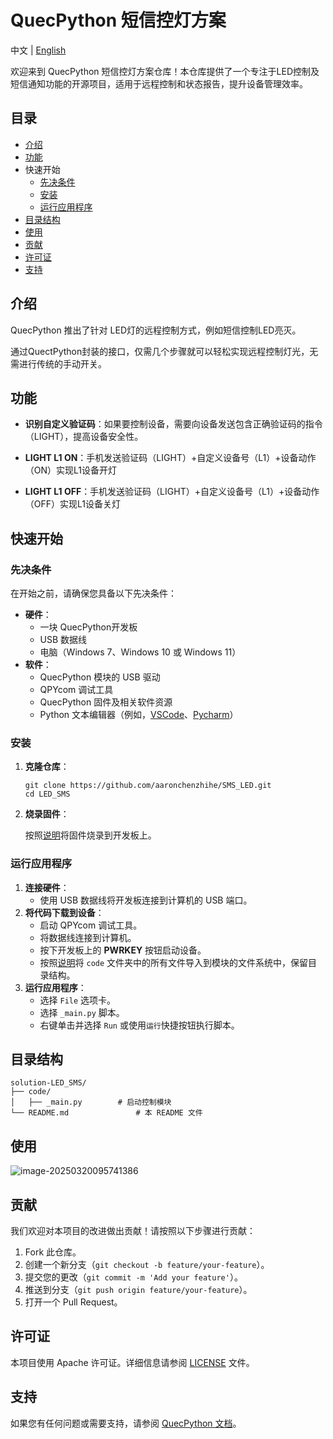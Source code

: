 # QuecPython 短信控灯方案



中文 | [English](https://github.com/aaronchenzhihe/SMS_LED/blob/main/README.md)

欢迎来到 QuecPython 短信控灯方案仓库！本仓库提供了一个专注于LED控制及短信通知功能的开源项目，适用于远程控制和状态报告，提升设备管理效率。

## 目录



- [介绍](#介绍)
- [功能](#功能)
- 快速开始
  - [先决条件](#先决条件)
  - [安装](#安装)
  - [运行应用程序](#运行应用程序)
- [目录结构](#目录结构)
- [使用](#使用)
- [贡献](#贡献)
- [许可证](https://github.com/QuecPython/solution-wearable/blob/master/README_ZH.MD#许可证)
- [支持](#支持)

## 介绍



QuecPython 推出了针对 LED灯的远程控制方式，例如短信控制LED亮灭。

通过QuectPython封装的接口，仅需几个步骤就可以轻松实现远程控制灯光，无需进行传统的手动开关。

## 功能

- **识别自定义验证码**：如果要控制设备，需要向设备发送包含正确验证码的指令（LIGHT），提高设备安全性。

- **LIGHT L1 ON**：手机发送验证码（LIGHT）+自定义设备号（L1）+设备动作（ON）实现L1设备开灯
- **LIGHT L1 OFF**：手机发送验证码（LIGHT）+自定义设备号（L1）+设备动作（OFF）实现L1设备关灯

## 快速开始

### 先决条件

在开始之前，请确保您具备以下先决条件：

- **硬件**：
  - 一块 QuecPython开发板
  - USB 数据线
  - 电脑（Windows 7、Windows 10 或 Windows 11）
- **软件**：
  - QuecPython 模块的 USB 驱动
  - QPYcom 调试工具
  - QuecPython 固件及相关软件资源
  - Python 文本编辑器（例如，[VSCode](https://code.visualstudio.com/)、[Pycharm](https://www.jetbrains.com/pycharm/download/)）

### 安装

1. **克隆仓库**：

   ```
   git clone https://github.com/aaronchenzhihe/SMS_LED.git
   cd LED_SMS
   ```

   

2. **烧录固件**：

   按照[说明](https://python.quectel.com/doc/Application_guide/zh/dev-tools/QPYcom/qpycom-dw.html#Download-Firmware)将固件烧录到开发板上。

### 运行应用程序



1. **连接硬件**：
   - 使用 USB 数据线将开发板连接到计算机的 USB 端口。
2. **将代码下载到设备**：
   - 启动 QPYcom 调试工具。
   - 将数据线连接到计算机。
   - 按下开发板上的 **PWRKEY** 按钮启动设备。
   - 按照[说明](https://python.quectel.com/doc/Application_guide/zh/dev-tools/QPYcom/qpycom-dw.html#Download-Script)将 `code` 文件夹中的所有文件导入到模块的文件系统中，保留目录结构。
3. **运行应用程序**：
   - 选择 `File` 选项卡。
   - 选择 `_main.py` 脚本。
   - 右键单击并选择 `Run` 或使用`运行`快捷按钮执行脚本。

## 目录结构



```plaintext
solution-LED_SMS/
├── code/
│   ├── _main.py        # 启动控制模块
└── README.md               # 本 README 文件
```



## 使用

![image-20250320095741386](../LED_SMS/docs/media/1.png)



## 贡献



我们欢迎对本项目的改进做出贡献！请按照以下步骤进行贡献：

1. Fork 此仓库。
2. 创建一个新分支（`git checkout -b feature/your-feature`）。
3. 提交您的更改（`git commit -m 'Add your feature'`）。
4. 推送到分支（`git push origin feature/your-feature`）。
5. 打开一个 Pull Request。

## 许可证

本项目使用 Apache 许可证。详细信息请参阅 [LICENSE](https://github.com/QuecPython/solution-wearable/blob/master/LICENSE) 文件。

## 支持

如果您有任何问题或需要支持，请参阅 [QuecPython 文档](https://python.quectel.com/doc)。
